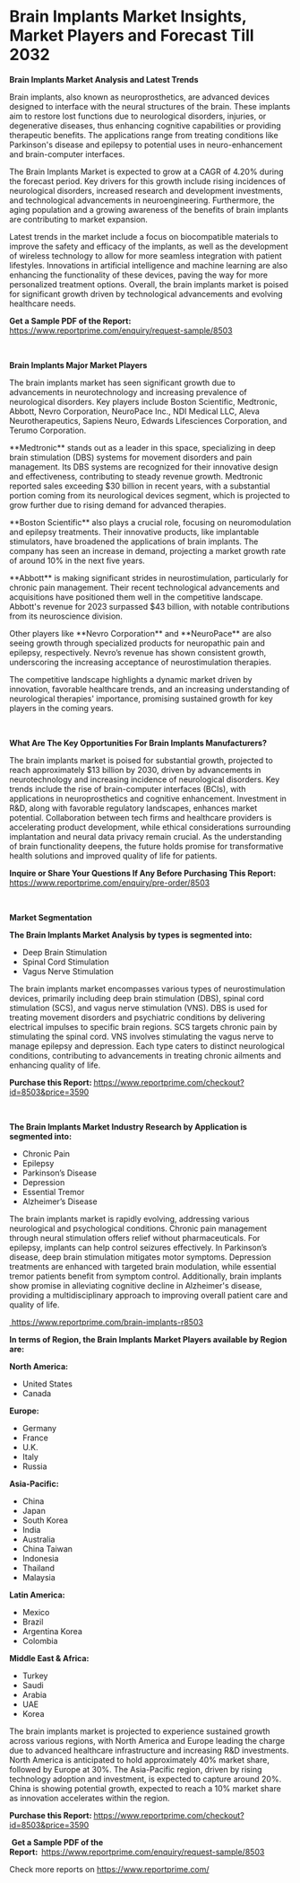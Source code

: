 <p><h1>Brain Implants Market Insights, Market Players and Forecast Till 2032</h1></p><p><strong>Brain Implants Market Analysis and Latest Trends</strong></p>
<p><p>Brain implants, also known as neuroprosthetics, are advanced devices designed to interface with the neural structures of the brain. These implants aim to restore lost functions due to neurological disorders, injuries, or degenerative diseases, thus enhancing cognitive capabilities or providing therapeutic benefits. The applications range from treating conditions like Parkinson's disease and epilepsy to potential uses in neuro-enhancement and brain-computer interfaces.</p><p>The Brain Implants Market is expected to grow at a CAGR of 4.20% during the forecast period. Key drivers for this growth include rising incidences of neurological disorders, increased research and development investments, and technological advancements in neuroengineering. Furthermore, the aging population and a growing awareness of the benefits of brain implants are contributing to market expansion.</p><p>Latest trends in the market include a focus on biocompatible materials to improve the safety and efficacy of the implants, as well as the development of wireless technology to allow for more seamless integration with patient lifestyles. Innovations in artificial intelligence and machine learning are also enhancing the functionality of these devices, paving the way for more personalized treatment options. Overall, the brain implants market is poised for significant growth driven by technological advancements and evolving healthcare needs.</p></p>
<p><strong>Get a Sample PDF of the Report:&nbsp;</strong> <a href="https://www.reportprime.com/enquiry/request-sample/8503?utm_campaign=3558&utm_medium=2&utm_source=Github&utm_content=ia&utm_term=19032025&utm_id=brain-implants">https://www.reportprime.com/enquiry/request-sample/8503</a></p>
<p>&nbsp;</p>
<p><strong>Brain Implants Major Market Players</strong></p>
<p><p>The brain implants market has seen significant growth due to advancements in neurotechnology and increasing prevalence of neurological disorders. Key players include Boston Scientific, Medtronic, Abbott, Nevro Corporation, NeuroPace Inc., NDI Medical LLC, Aleva Neurotherapeutics, Sapiens Neuro, Edwards Lifesciences Corporation, and Terumo Corporation.</p><p>**Medtronic** stands out as a leader in this space, specializing in deep brain stimulation (DBS) systems for movement disorders and pain management. Its DBS systems are recognized for their innovative design and effectiveness, contributing to steady revenue growth. Medtronic reported sales exceeding $30 billion in recent years, with a substantial portion coming from its neurological devices segment, which is projected to grow further due to rising demand for advanced therapies.</p><p>**Boston Scientific** also plays a crucial role, focusing on neuromodulation and epilepsy treatments. Their innovative products, like implantable stimulators, have broadened the applications of brain implants. The company has seen an increase in demand, projecting a market growth rate of around 10% in the next five years.</p><p>**Abbott** is making significant strides in neurostimulation, particularly for chronic pain management. Their recent technological advancements and acquisitions have positioned them well in the competitive landscape. Abbott's revenue for 2023 surpassed $43 billion, with notable contributions from its neuroscience division.</p><p>Other players like **Nevro Corporation** and **NeuroPace** are also seeing growth through specialized products for neuropathic pain and epilepsy, respectively. Nevro’s revenue has shown consistent growth, underscoring the increasing acceptance of neurostimulation therapies.</p><p>The competitive landscape highlights a dynamic market driven by innovation, favorable healthcare trends, and an increasing understanding of neurological therapies' importance, promising sustained growth for key players in the coming years.</p></p>
<p>&nbsp;</p>
<p><strong>What Are The Key Opportunities For Brain Implants Manufacturers?</strong></p>
<p><p>The brain implants market is poised for substantial growth, projected to reach approximately $13 billion by 2030, driven by advancements in neurotechnology and increasing incidence of neurological disorders. Key trends include the rise of brain-computer interfaces (BCIs), with applications in neuroprosthetics and cognitive enhancement. Investment in R&D, along with favorable regulatory landscapes, enhances market potential. Collaboration between tech firms and healthcare providers is accelerating product development, while ethical considerations surrounding implantation and neural data privacy remain crucial. As the understanding of brain functionality deepens, the future holds promise for transformative health solutions and improved quality of life for patients.</p></p>
<p><strong>Inquire or Share Your Questions If Any Before Purchasing This Report:</strong> <a href="https://www.reportprime.com/enquiry/pre-order/8503?utm_campaign=3558&utm_medium=2&utm_source=Github&utm_content=ia&utm_term=19032025&utm_id=brain-implants">https://www.reportprime.com/enquiry/pre-order/8503</a></p>
<p>&nbsp;</p>
<p><strong>Market Segmentation</strong></p>
<p><strong>The Brain Implants Market Analysis by types is segmented into:</strong></p>
<p><ul><li>Deep Brain Stimulation</li><li>Spinal Cord Stimulation</li><li>Vagus Nerve Stimulation</li></ul></p>
<p><p>The brain implants market encompasses various types of neurostimulation devices, primarily including deep brain stimulation (DBS), spinal cord stimulation (SCS), and vagus nerve stimulation (VNS). DBS is used for treating movement disorders and psychiatric conditions by delivering electrical impulses to specific brain regions. SCS targets chronic pain by stimulating the spinal cord. VNS involves stimulating the vagus nerve to manage epilepsy and depression. Each type caters to distinct neurological conditions, contributing to advancements in treating chronic ailments and enhancing quality of life.</p></p>
<p><strong>Purchase this Report:&nbsp;</strong><a href="https://www.reportprime.com/checkout?id=8503&price=3590&utm_campaign=3558&utm_medium=2&utm_source=Github&utm_content=ia&utm_term=19032025&utm_id=brain-implants">https://www.reportprime.com/checkout?id=8503&price=3590</a></p>
<p>&nbsp;</p>
<p><strong>The Brain Implants Market Industry Research by Application is segmented into:</strong></p>
<p><ul><li>Chronic Pain</li><li>Epilepsy</li><li>Parkinson’s Disease</li><li>Depression</li><li>Essential Tremor</li><li>Alzheimer’s Disease</li></ul></p>
<p><p>The brain implants market is rapidly evolving, addressing various neurological and psychological conditions. Chronic pain management through neural stimulation offers relief without pharmaceuticals. For epilepsy, implants can help control seizures effectively. In Parkinson’s disease, deep brain stimulation mitigates motor symptoms. Depression treatments are enhanced with targeted brain modulation, while essential tremor patients benefit from symptom control. Additionally, brain implants show promise in alleviating cognitive decline in Alzheimer's disease, providing a multidisciplinary approach to improving overall patient care and quality of life.</p></p>
<p><a href="https://www.reportprime.com/brain-implants-r8503?utm_campaign=3558&utm_medium=2&utm_source=Github&utm_content=ia&utm_term=19032025&utm_id=brain-implants">&nbsp;https://www.reportprime.com/brain-implants-r8503</a></p>
<p><strong>In terms of Region, the Brain Implants Market Players available by Region are:</strong></p>
<p>
    <p> <strong> North America: </strong>
        <ul>
            <li>United States</li>
            <li>Canada</li>
        </ul>
        </p> 
    <p> <strong> Europe: </strong>
        <ul>
            <li>Germany</li>
            <li>France</li>
            <li>U.K.</li>
            <li>Italy</li>
            <li>Russia</li>
        </ul>
        </p> 
    <p> <strong> Asia-Pacific: </strong>
        <ul>
            <li>China</li>
            <li>Japan</li>
            <li>South Korea</li>
            <li>India</li>
            <li>Australia</li>
            <li>China Taiwan</li>
            <li>Indonesia</li>
            <li>Thailand</li>
            <li>Malaysia</li>
        </ul>
        </p> 
    <p> <strong> Latin America: </strong>
        <ul>
            <li>Mexico</li>
            <li>Brazil</li>
            <li>Argentina Korea</li>
            <li>Colombia</li>
        </ul>
        </p> 
    <p> <strong> Middle East & Africa: </strong>
        <ul>
            <li>Turkey</li>
            <li>Saudi</li>
            <li>Arabia</li>
            <li>UAE</li>
            <li>Korea</li>
        </ul>
    </p>
    </p>
<p><p>The brain implants market is projected to experience sustained growth across various regions, with North America and Europe leading the charge due to advanced healthcare infrastructure and increasing R&D investments. North America is anticipated to hold approximately 40% market share, followed by Europe at 30%. The Asia-Pacific region, driven by rising technology adoption and investment, is expected to capture around 20%. China is showing potential growth, expected to reach a 10% market share as innovation accelerates within the region.</p></p>
<p><strong>Purchase this Report: </strong><a href="https://www.reportprime.com/checkout?id=8503&price=3590&utm_campaign=3558&utm_medium=2&utm_source=Github&utm_content=ia&utm_term=19032025&utm_id=brain-implants">https://www.reportprime.com/checkout?id=8503&price=3590</a></p>
<p>&nbsp;<strong>Get a Sample PDF of the Report:&nbsp;&nbsp;</strong><a href="https://www.reportprime.com/enquiry/request-sample/8503?utm_campaign=3558&utm_medium=2&utm_source=Github&utm_content=ia&utm_term=19032025&utm_id=brain-implants">https://www.reportprime.com/enquiry/request-sample/8503</a></p>
<p><strong></strong></p>
<p>Check more reports on <a href="https://www.reportprime.com/?utm_campaign=3558&utm_medium=2&utm_source=Github&utm_content=ia&utm_term=19032025&utm_id=brain-implants">https://www.reportprime.com/</a></p>
